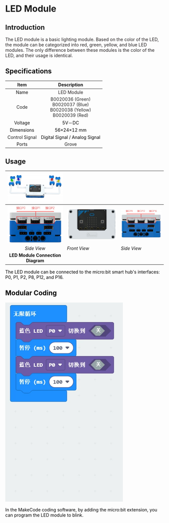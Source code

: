 # LED Module
## Introduction  
<font style="color:rgb(35,31,32);">The LED module is a basic lighting module. Based on the color of the LED, the module can be categorized into red, green, yellow, and blue LED modules. The only difference between these modules is the color of the LED, and their usage is identical.  </font>

## <font style="color:rgb(13, 13, 13);">Specifications</font>
| Item | **<font style="color:rgb(13, 13, 13);">Description</font>** |
| :---: | :---: |
| <font style="color:rgb(13, 13, 13);">Name</font> | <font style="color:rgb(35,31,32);">LED Module</font> |
| Code | <font style="color:rgba(0, 0, 0, 0.85);">B0020036 (Green)  </font><br/><font style="color:rgba(0, 0, 0, 0.85);">B0020037 (Blue)  </font><br/><font style="color:rgba(0, 0, 0, 0.85);">B0020038 (Yellow)  </font><br/><font style="color:rgba(0, 0, 0, 0.85);">B0020039 (Red)  </font> |
| <font style="color:rgb(13, 13, 13);">Voltage</font> | <font style="color:rgb(0,0,0);">5V－DC</font> |
| <font style="color:rgb(0,0,0);">Dimensions </font> | <font style="color:rgb(0,0,0);">56×24×12 mm</font> |
|  Control Signal   | <font style="color:rgb(0,0,0);"> Digital Signal / Analog Signal  </font> |
| <font style="color:rgb(13, 13, 13);">Ports</font> | Grove |


## **<font style="color:rgb(13, 13, 13);">Usage</font>**
| ![](img/LEDModule01.png) | | |
| :---: | --- | --- |
| ![](img/LEDModule02.png) | ![](img/LEDModule03.png) | ![](img/LEDModule04.png) |
| _<font style="color:rgb(13, 13, 13);">Side View</font>_ | _<font style="color:rgb(13, 13, 13);">Front View</font>_ | _<font style="color:rgb(13, 13, 13);">Side View</font>_ |
| **<font style="color:rgb(13, 13, 13);"> LED Module Connection Diagram</font>** | | |


<font style="color:rgb(0,0,0);">The LED module can be connected to the micro:bit smart hub's interfaces: P0, P1, P2, P8, P12, and P16.  </font>

## <font style="color:rgb(0,0,0);">Modular Coding  </font>
![](img/LEDModule05.jpg)

<font style="color:rgb(0,0,0);">In the MakeCode coding software, by adding the micro:bit extension, you can program the LED module to blink.  </font>

